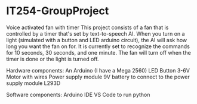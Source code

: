 # IT254-GroupProject
Voice activated fan with timer
This project consists of a fan that is controlled by a timer that's set by text-to-speech AI. When you turn on a light (simulated with a button and LED arduino circuit), the AI will ask how long you want the fan on for. It is currently set to recognize the commands for 10 seconds, 30 seconds, and one minute. The fan will turn off when the timer is done or the light is turned off. 

Hardware components:
An Arduino (I have a Mega 2560)
LED
Button
3-6V Motor with wires
Power supply module
9V battery to connect to the power supply module
L293D

Software components:
Arduino IDE
VS Code to run python
